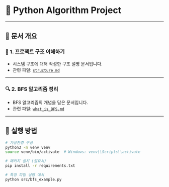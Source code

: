 # 📘 Python Algorithm Project

---

## 📂 문서 개요

### 📑 1. 프로젝트 구조 이해하기

- 시스템 구조에 대해 작성한 구조 설명 문서입니다.
- 관련 파일: [`structure.md`](./doc/structure.md)

---

### 🔍 2. BFS 알고리즘 정리

- BFS 알고리즘의 개념을 담은 문서입니다.
- 관련 파일: [`what_is_BFS.md`](./doc/what_is_BFS.md)

---

## 🚀 실행 방법

```bash
# 가상환경 구성
python3 -m venv venv
source venv/bin/activate  # Windows: venv\\Scripts\\activate

# 패키지 설치 (필요시)
pip install -r requirements.txt

# 특정 파일 실행 예시
python src/bfs_example.py
